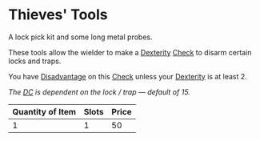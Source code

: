 # Thieves' Tools

A lock pick kit and some long metal probes.

These tools allow the wielder to make a [Dexterity](../../../Player%20Characters/The%20Ability%20Scores/Dexterity.md) [Check](../../../Game%20Procedures/Core%20Procedures/Check.md) to disarm certain locks and traps.

You have [Disadvantage](../../../Game%20Procedures/Die%20Rolling%20Mechanics/Disadvantage.md) on this [Check](../../../Game%20Procedures/Core%20Procedures/Check.md) unless your [Dexterity](../../../Player%20Characters/The%20Ability%20Scores/Dexterity.md) is at least 2.

*The [DC](../../../Game%20Procedures/Core%20Procedures/DC.md) is dependent on the lock / trap — default of 15.*

| Quantity of Item |  Slots | Price |
| ---------------- | ------ | ----- |
| 1                | 1      | 50    |
